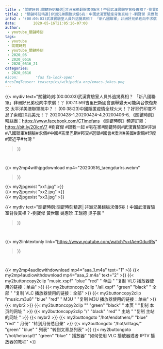```yaml
---
title : "關鍵時刻:關鍵時刻精選│非洲兄弟翻臉求償6兆！中國武漢實驗室背後真相？-劉寶傑 黃世聰 姚惠珍 王瑞德 吳子嘉 "
title2 : "關鍵時刻精選│非洲兄弟翻臉求償6兆！中國武漢實驗室背後真相？-劉寶傑 黃世聰 姚惠珍 王瑞德 吳子嘉 "
info2 : "(00:00:03)武漢實驗室人員外逃揭真相？ 「新八國聯軍」非洲好兄弟也向中求償！？ (00:11:59)吉里巴斯國會選舉變天可能與台恢復邦交 太平洋美澳聯軍抗中？！ (00:38:23)中國隱匿疫情全球火大！？好哥們印度不忍了索賠20兆美元！？  20200428-1,20200424-4,20200406-6,  《關鍵時刻》粉絲團：https://www.facebook.com/CTimefans 《關鍵時刻》頻道訂閱：https://bit.ly/2OlcnV7  #劉寶傑  #跟我一起 #宅在家#關鍵時刻#武漢實驗室#非洲#八國聯軍#翻臉#求償#中國#吉里巴斯#邦交#選舉#國會#澳洲#美國#索賠#印度#習近平#台灣 "
date:        2020-05-16T21:05:26-07:00
author:
 - youtube_關鍵時刻
tags:
 - youtube
 - 關鍵時刻
 - youtube_關鍵時刻
 - 2020_05
 - 2020_0516
 - 2020_0516_21
categories:
 - 2020_0516
#icon:        "fas fa-lock-open"
#resImgTeaser: teaserpics/wikipedia.org/emacs-jokes.png
---
```


{{< mydiv text="關鍵時刻:(00:00:03)武漢實驗室人員外逃揭真相？ 「新八國聯軍」非洲好兄弟也向中求償！？ (00:11:59)吉里巴斯國會選舉變天可能與台恢復邦交 太平洋美澳聯軍抗中？！ (00:38:23)中國隱匿疫情全球火大！？好哥們印度不忍了索賠20兆美元！？  20200428-1,20200424-4,20200406-6,  《關鍵時刻》粉絲團：https://www.facebook.com/CTimefans 《關鍵時刻》頻道訂閱：https://bit.ly/2OlcnV7  #劉寶傑  #跟我一起 #宅在家#關鍵時刻#武漢實驗室#非洲#八國聯軍#翻臉#求償#中國#吉里巴斯#邦交#選舉#國會#澳洲#美國#索賠#印度#習近平#台灣 "
>}}
<br>


{{< my2mp4withjpgdownload mp4="20200516_taengdurlrs.webm"
>}}

{{< my2jpgexist "xx1.jpg" >}}<br>
{{< my2jpgexist "xx2.jpg" >}}<br>
{{< my2jpgexist "xx3.jpg" >}}<br>



{{< mydiv text="關鍵時刻:關鍵時刻精選│非洲兄弟翻臉求償6兆！中國武漢實驗室背後真相？-劉寶傑 黃世聰 姚惠珍 王瑞德 吳子嘉 "
>}}
<br>

{{< my2linktextonly link="https://www.youtube.com/watch?v=tAenGdurlRs"
>}}


<br>

{{< my2mp4audiowithdownload mp4="aaa_1.m4a"    text="1" >}}
{{< my2mp4audiowithdownload mp4="aaa_2.m4a"    text="2" >}}
{{< my2buttoncopy2clip "music.xspf"        "blue"   "red"    " 单曲 "  "复制 VLC 播放器使用的链接：单曲" >}} {{< my2buttoncopy2clip "/all.xspf"         "green"  "black"  " 全部 "  "复制 VLC 播放器使用的链接：全部" >}} {{< my2buttoncopy2clip "music.m3u8"        "blue"   "red"    " M3U  "    "复制 M3U 播放器使用的链接：单曲" >}} {{< mybr2 >}} {{< my2buttoncopy2clip ""                  "green"  "black"  " 本页 "    "复制 本页的网址 " >}} {{< my2buttoncopy2clip "/"                 "black"  "red"    " 主站 "    "复制 主站的网址 " >}} {{< mybr2 >}} {{< my2buttongoto      "/hot/endothers/"   "blue"   "red"    " 月份"   "转到月份总目录" >}} {{< my2buttongoto      "/hot/alltags/"     "green"  "blue"   " 列表"   "转到文章总列表" >}} {{< my2buttongoto      "/hot/helpxspf/"    "green"  "blue"   " 播放器" "如何使用 VLC 播放器或者 IPTV 播放器的教程" >}} 
